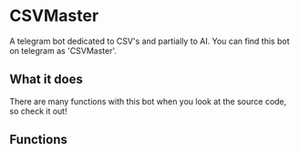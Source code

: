 # CSVMaster
A telegram bot dedicated to CSV's and partially to AI. You can find this bot on telegram as 'CSVMaster'.


## What it does

There are many functions with this bot when you look at the source code, so check it out!

## Functions


